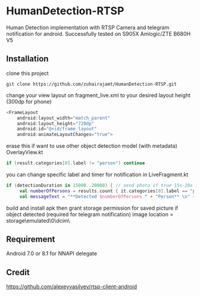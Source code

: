 # HumanDetection-RTSP
Human Detection implementation with RTSP Camera and telegram notification for android. Successfully tested on S905X Amlogic/ZTE B680H V5

## Installation
clone this project
```
git clone https://github.com/zuhairajamt/HumanDetection-RTSP.git
```

change your view layout on fragment_live.xml to your desired layout height (300dp for phone)
```kt
<FrameLayout 
    android:layout_width="match_parent"
    android:layout_height="720dp"
    android:id="@+id/frame_layout"
    android:animateLayoutChanges="true">
```

erase this if want to use other object detection model (with metadata)
OverlayView.kt
```kt
if (result.categories[0].label != "person") continue
```
you can change specific label and timer for notification in LiveFragment.kt
```kt
if (detectionDuration in 15000..20000) { // send photo if true 15s-20s
     val numberOfPersons = results.count { it.categories[0].label == "person" }
     val messageText = "**Detected $numberOfPersons " + "Person** \n" +
```

build and install apk then grant storage permission for saved picture if object detected (required for telegram notification) image location = storage\emulated\0\dcim\

## Requirement
Android 7.0 or 8.1 for NNAPI delegate

## Credit
https://github.com/alexeyvasilyev/rtsp-client-android 
